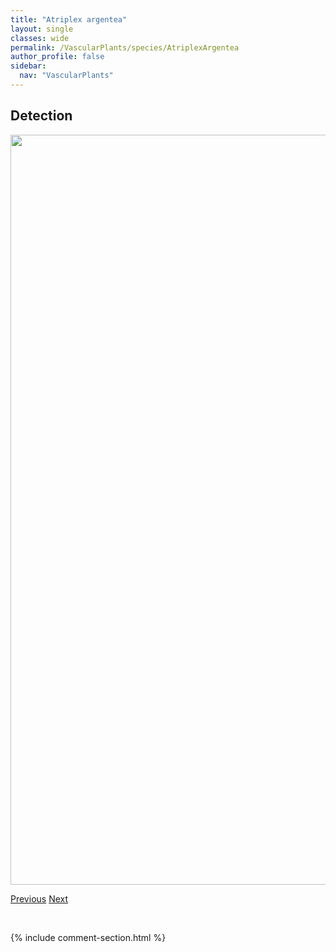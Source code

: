 ```yaml
---
title: "Atriplex argentea"
layout: single
classes: wide
permalink: /VascularPlants/species/AtriplexArgentea
author_profile: false
sidebar:
  nav: "VascularPlants"
---
```


<h2>Detection</h2>

<a href="https://drive.google.com/uc?export=view&id=1h43o646ffPbtHVBW3MK-ShSjzkREtQnm">
<img src="https://drive.google.com/uc?export=view&id=1h43o646ffPbtHVBW3MK-ShSjzkREtQnm" height = "1200" width = "800">
</a>


<a href="/DevelopmentWebsite/VascularPlants/species/Atriplex" class="pagination--pager" title="Atriplex">Previous</a> <a href="/DevelopmentWebsite/VascularPlants/species/AtriplexGardneriCanescens" class="pagination--pager" title="Atriplex gardneri/canescens">Next</a>

<p>&nbsp;</p>

{% include comment-section.html %}
